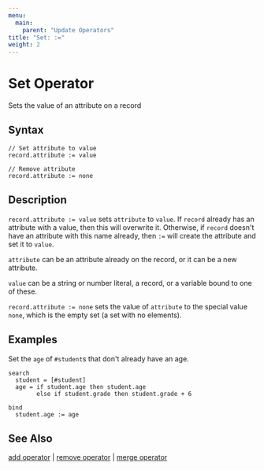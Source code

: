 ```yaml
---
menu:
  main:
    parent: "Update Operators"
title: "Set: :="
weight: 2
---
```


# Set Operator

Sets the value of an attribute on a record

## Syntax

```eve
// Set attribute to value
record.attribute := value

// Remove attribute
record.attribute := none
```

## Description

`record.attribute := value` sets `attribute` to `value`. If `record` already has an attribute with a value, then this will overwrite it. Otherwise, if `record` doesn't have an attribute with this name already, then `:=` will create the attribute and set it to `value`.

`attribute` can be an attribute already on the record, or it can be a new attribute.

`value` can be a string or number literal, a record, or a variable bound to one of these.  

`record.attribute := none` sets the value of `attribute` to the special value `none`, which is the empty set (a set with no elements).

## Examples

Set the `age` of `#student`s that don't already have an age.

```eve
search
  student = [#student]
  age = if student.age then student.age
        else if student.grade then student.grade + 6
        
bind
  student.age := age
```

## See Also

[add operator](../add) | [remove operator](../remove) | [merge operator](../merge)